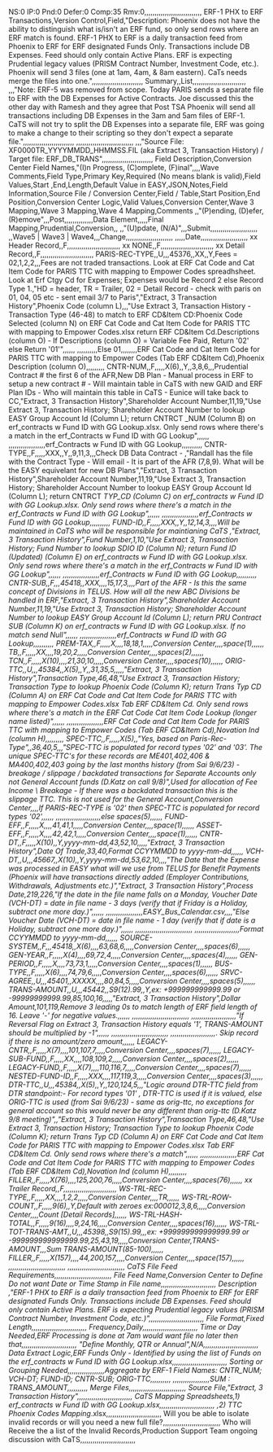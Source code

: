 NS:0  IP:0  Pnd:0  Defer:0  Comp:35  Rmv:0,,,,,,,,,,,,,,,,,,,,,,,,,,,,
ERF-1 PHX to ERF Transactions,Version Control,Field,"Description: Phoenix does not have the ability to distinguish what is/isn't an ERF fund, so only send rows where an ERF match is found. ERF-1 PHX to ERF is a daily transaction feed from Phoenix to ERF for ERF designated Funds Only.  Transactions include DB Expenses.  Feed should only contain Active Plans.  ERF is expecting Prudential legacy values (PRISM Contract Number, Investment Code, etc.). Phoenix will send 3 files (one at 1am, 4am, & 8am eastern). CaTs needs merge the files into one.",,,,,,,,,,,,,,,,,,,,,,,,,
Summary,,List,,,,,,,,,,,,,,,,,,,,,,,,,,
,,,"Note: ERF-5 was removed from scope.  Today PARIS sends a separate file to ERF with the DB Expenses for Active Contracts. Joe discussed this the other day with Ramesh and they agree that Post TSA Phoenix will send all transactions including DB Expenses in the 3am and 5am files of ERF-1. CaTS will not try to split the DB Expenses into a separate file, ERF was going to make a change to their scripting so they don't expect a separate file.",,,,,,,,,,,,,,,,,,,,,,,,,
,,,,,,,,,,,,,,,,,,,,,,,,,,,,
,,,"Source File: XF0000TR_YYYYMMDD_HHMMSS.FIL (aka Extract 3, Transaction History) / Target file: ERF_DB_TRANS",,,,,,,,,,,,,,,,,,,,,,,,,
Field Description,Conversion Center Field Names,"(I)n Progress, (C)omplete, (F)inal",,,,Wave Comments,Field Type,Primary Key,Required (No means blank is valid),Field Values,Start ,End,Length,Default Value in EASY,JSON,Notes,Field Information,Source File / Conversion Center,Field / Table,Start Position,End Position,Conversion Center Logic,Valid Values,Conversion Center,Wave 3 Mapping,Wave 3 Mapping,Wave 4 Mapping,Comments
,,"(P)ending, (D)efer, (R)emove",,,Post,,,,,,,,,,,,,,Data Element,,,,,Final Mapping,Prudential,Conversion,,
,,"(U)pdate, (N/A)",,,Submit,,,,,,,,,,,,,,,,,,,,,,,
,,Wave5   |   Wave3   |   Wave4,,,Change,,,,,,,,,,,,,,,,,,,,,,,
,,,,,Date,,,,,,,,,,,,,,,,,,,,,,,
xx Header Record,,F,,,,,,,,,,,,,,,,,,,,,,,,,,
xx NONE,,F,,,,,,,,,,,,,,,,,,,,,,,,,,
xx Detail Record,,F,,,,,,,,,,,,,,,,,,,,,,,,,,
PARIS-REC-TYPE,,U,,,45376,,XX,,Y,Fees = 02,1,2,2,,,Fees are not traded transactions.  Look at ERF Cat Code and Cat Item Code for PARIS TTC with mapping to Empower Codes spreadhsheet.  Look at Erf Ctgy Cd for Expenses; Expenses would be Record 2 else Record Type 1.,"HD = header, TR = Trailer, 02 = Detail Record - check with paris on 01, 04, 05 etc - sent email 3/7 to Paris","Extract, 3 Transaction History",Phoenix Code (column L),,,"Use Extract 3, Transaction History - Transaction Type (46-48) to match to ERF CD&Item CD:Phoenix Code Selected (column N) on ERF Cat Code and Cat Item Code for PARIS TTC with mapping to Empower Codes.xlsx return ERF CD&Item Cd.Descriptions (column O) - If Descriptions (column O) = Variable Fee Paid, Return '02' else Return '01'",,,,,,
,,,,,,,,,,Else 01,,,,,,,,ERF Cat Code and Cat Item Code for PARIS TTC with mapping to Empower Codes (Tab ERF CD&Item Cd),Phoenix Description (column O),,,,,,,,,
CNTR-NUM,,F,,,,,X(6),,Y,,3,8,6,,,Prudential Contract # the first 6 of the AFR,New DB Plan - Manual process in ERF to setup a new contract # - Will maintain table in CaTS with new GAID and ERF Plan IDs - Who will maintain this table in CaTS - Eunice will take back to CC,"Extract, 3 Transaction History",Shareholder Account Number,11,19,"Use Extract 3, Transaction History; Shareholder Account Number to lookup EASY Group Account Id (Column L); return CNTRCT _NUM (Column B) on erf_contracts w Fund ID with GG Lookup.xlsx. Only send rows where there's a match in the erf_Contracts w Fund ID with GG Lookup",,,,,,
,,,,,,,,,,,,,,,,,,erf_Contracts w Fund ID with GG Lookup,,,,,,,,,,
CNTR-TYPE,,F,,,,,XXX,,Y,,9,11,3,,,Check DB Data Contract - ,"Randall has the file with the Contract Type - Will email - It is part of the AFR (7,8,9).  What will be the EASY equivelant for new DB Plans","Extract, 3 Transaction History",Shareholder Account Number,11,19,"Use Extract 3, Transaction History; Shareholder Account Number to lookup EASY Group Account Id (Column L); return CNTRCT _TYP_CD (Column C) on erf_contracts w Fund ID with GG Lookup.xlsx.  Only send rows where there's a match in the erf_Contracts w Fund ID with GG Lookup",,,,,,
,,,,,,,,,,,,,,,,,,erf_Contracts w Fund ID with GG Lookup,,,,,,,,,,
FUND-ID,,F,,,,,XXX,,Y,,12,14,3,,,,Will be maintained in CaTS who will be responsible for maintianing CaTS ,"Extract, 3 Transaction History",Fund Number,1,10,"Use Extract 3, Transaction History; Fund Number to lookup SDIO ID (Column N); return Fund ID (Updated) (Column E) on erf_contracts w Fund ID with GG Lookup.xlsx.  Only send rows where there's a match in the erf_Contracts w Fund ID with GG Lookup",,,,,,
,,,,,,,,,,,,,,,,,,erf_Contracts w Fund ID with GG Lookup,,,,,,,,,,
CNTR-SUB,,F,,,45418,,XXX,,,,15,17,3,,,,Part of the AFR - Is this the same concept of Divisions in TELUS.  How will all the new ABC Divisions be handled in ERF,"Extract, 3 Transaction History",Shareholder Account Number,11,19,"Use Extract 3, Transaction History; Shareholder Account Number to lookup EASY Group Account Id (Column L); return PRU Contract SUB (Column K) on erf_contracts w Fund ID with GG Lookup.xlsx. If no match send Null",,,,,,
,,,,,,,,,,,,,,,,,,erf_Contracts w Fund ID with GG Lookup,,,,,,,,,,
PREM-TAX,,F,,,,,X,,,,18,18,1,,,,,Conversion Center,,,,space(1),,,,,,
TB,,F,,,,,XX,,,,19,20,2,,,,,Conversion Center,,,,spaces(2),,,,,,
TCN,,F,,,,,X(10),,,,21,30,10,,,,,Conversion Center,,,,spaces(10),,,,,,
ORIG-TTC,,U,,,45384,,X(5),,Y,,31,35,5,,,,,"Extract, 3 Transaction History",Transaction Type,46,48,"Use Extract 3, Transaction History; Transaction Type to lookup Phoenix Code (Column K); return Trans Typ CD (Column A) on ERF Cat Code and Cat Item Code for PARIS TTC with mapping to Empower Codes.xlsx Tab ERF CD&Item Cd. Only send rows where there's a match in the ERF Cat Code Cat Item Code Lookup (longer name listed)",,,,,,
,,,,,,,,,,,,,,,,,,ERF Cat Code and Cat Item Code for PARIS TTC with mapping to Empower Codes (Tab ERF CD&Item Cd),Novation Ind (column H),,,,,,,,,
SPEC-TTC,,F,,,,,X(5),,"Yes, based on Paris-Rec-Type",,36,40,5,,,"SPEC-TTC is populated for record types '02' and '03'. The unique SPEC-TTC's for these records are ME401,402,406 & MA400,402,403 going by the last months history (from Sai 9/6/23) - breakage / slippage / backdated transactions for Separate Accounts only not General Account funds (D.Katz on call 9/8)",Used for allocation of Fee Income \ Breakage - If there was a backdated transaction this is the slippage TTC.  This is not used for the General Account,Conversion Center,,,,If PARIS-REC-TYPE is '02' then SPEC-TTC is populated for record types '02',,,,,,
,,,,,,,,,,,,,,,,,,,,,,else spaces(5),,,,,,
FUND-EFF,,F,,,,,X,,,,41,41,1,,,,,Conversion Center,,,,space(1),,,,,,
ASSET-EFF,,F,,,,,X,,,,42,42,1,,,,,Conversion Center,,,,space(1),,,,,,
CNTR-DT,,F,,,,,X(10),,Y,yyyy-mm-dd,43,52,10,,,,,"Extract, 3 Transaction History",Date Of Trade,33,40,Format CCYYMMDD to yyyy-mm-dd,,,,,,
VCH-DT,,U,,,45667,,X(10),,Y,yyyy-mm-dd,53,62,10,,,,"The Date that the Expense was processed in EASY what will we use from TELUS for Benefit Payments (Phoenix will have transactions directly added (Employer Contributions, Withdrawals, Adjustments etc.)","Extract, 3 Transaction History",Process Date,219,226,"If the date in the file name falls on a Monday, Voucher Date (VCH-DT) = date in file name - 3 days (verify that if Friday is a Holiday, subtract one more day.)",,,,,,
,,,,,,,,,,,,,,,,,,EASY_Bus_Calendar.csv,,,,"Else Voucher Date (VCH-DT) = date in file name - 1 day (verify that if date is a Holiday, subtract one more day.)",,,,,,
,,,,,,,,,,,,,,,,,,,,,,,,,,,,
,,,,,,,,,,,,,,,,,,,,,,Format CCYYMMDD to yyyy-mm-dd,,,,,,
SOURCE-SYSTEM,,F,,,45418,,X(6),,,,63,68,6,,,,,Conversion Center,,,,spaces(6),,,,,,
GEN-YEAR,,F,,,,,X(4),,,,69,72,4,,,,,Conversion Center,,,,spaces(4),,,,,,
GEN-PERIOD,,F,,,,,X,,,,73,73,1,,,,,Conversion Center,,,,spaces(1),,,,,,
BUS-TYPE,,F,,,,,X(6),,,,74,79,6,,,,,Conversion Center,,,,spaces(6),,,,,,
SRVC-AGREE,,U,,,45401,,XXXXX,,,,80,84,5,,,,,Conversion Center,,,,spaces(5),,,,,,
TRANS-AMOUNT,,U,,,45442,,S9(12).99,,Y,ex: +999999999999.99 or -99999999999.99,85,100,16,,,,,"Extract, 3 Transaction History",Dollar Amount,101,119,Remove 3 leading 0s to match length of ERF field length of 16.  Leave '-' for negative values.,,,,,,
,,,,,,,,,,,,,,,,,,,,,,,,,,,,
,,,,,,,,,,,,,,,,,,,,,,"If Reversal Flag on Extract 3, Transaction History equals '1', TRANS-AMOUNT should be multiplied by -1",,,,,,
,,,,,,,,,,,,,,,,,,,,,,,,,,,,
,,,,,,,,,,,,,,,,,,,,,,. Skip record if there is no amount/zero amount,,,,,,
LEGACY-CNTR,,F,,,,,X(7),,,,101,107,7,,,,,Conversion Center,,,,spaces(7),,,,,,
LEGACY-SUB-FUND,,F,,,,,XX,,,,108,109,2,,,,,Conversion Center,,,,spaces(2),,,,,,
LEGACY-FUND,,F,,,,,X(7),,,,110,116,7,,,,,Conversion Center,,,,spaces(7),,,,,,
NESTED-FUND-ID,,F,,,,,XXX,,,,117,119,3,,,,,Conversion Center,,,,spaces(3),,,,,,
DTR-TTC,,U,,,45384,,X(5),,Y,,120,124,5,,,"Logic around DTR-TTC field from DTR standpoint:- For record types '01' , DTR-TTC is used if it is valued, else ORIG-TTC is used (from Sai 9/6/23) - same as orig-ttc, no exceptions for general account so this would never be any different than orig-ttc (D.Katz 9/8 meeting)",,"Extract, 3 Transaction History",Transaction Type,46,48,"Use Extract 3, Transaction History; Transaction Type to lookup Phoenix Code (Column K); return Trans Typ CD (Column A) on ERF Cat Code and Cat Item Code for PARIS TTC with mapping to Empower Codes.xlsx Tab ERF CD&Item Cd. Only send rows where there's a match",,,,,,
,,,,,,,,,,,,,,,,,,ERF Cat Code and Cat Item Code for PARIS TTC with mapping to Empower Codes (Tab ERF CD&Item Cd),Novation Ind (column H),,,,,,,,,
FILLER,,F,,,,,X(76),,,,125,200,76,,,,,Conversion Center,,,,spaces(76),,,,,,
xx Trailer Record,,F,,,,,,,,,,,,,,,,,,,,,,,,,,
WS-TRL-REC-TYPE,,F,,,,,XX,,,,1,2,2,,,,,Conversion Center,,,,TR,,,,,,
WS-TRL-ROW-COUNT,,F,,,,,9(6),,Y,Default with zeroes ex:000012,3,8,6,,,,,Conversion Center,,,,Count [Detail Records],,,,,,
WS-TRL-HASH-TOTAL,,F,,,,,9(16),,,,9,24,16,,,,,Conversion Center,,,,spaces(16),,,,,,
WS-TRL-TOT-TRANS-AMT,,U,,,45398,,S9(15).99,,,ex: +999999999999999.99 or -999999999999999.99,25,43,19,,,,,Conversion Center,TRANS-AMOUNT,,,Sum TRANS-AMOUNT(85-100),,,,,,
FILLER,,F,,,,,X(157),,,,44,200,157,,,,,Conversion Center,,,,space(157),,,,,,
,,,,,,,,,,,,,,,,,,,,,,,,,,,,
,,,,,,,,,,,,,,,,,,,,,,,,,,,,
CaTS File Feed Requirements,,,,,,,,,,,,,,,,,,,,,,,,,,,,
File Feed Name,Conversion Center to Define Do not want Date or Time Stamp in File name,,,,,,,,,,,,,,,,,,,,,,,,,,,
Description ,"ERF-1 PHX to ERF is a daily transaction feed from Phoenix to ERF for ERF designated Funds Only.  Transactions include DB Expenses.  Feed should only contain Active Plans.  ERF is expecting Prudential legacy values (PRISM Contract Number, Investment Code, etc.)",,,,,,,,,,,,,,,,,,,,,,,,,,,
File Format,Fixed Length,,,,,,,,,,,,,,,,,,,,,,,,,,,
Frequency,Daily,,,,,,,,,,,,,,,,,,,,,,,,,,,
Time or Day Needed,ERF Processing is done at 7am would want file no later then that,,,,,,,,,,,,,,,,,,,,,,,,,,,
"Define Monthly, QTR or Annual",N/A,,,,,,,,,,,,,,,,,,,,,,,,,,,
Data Extract Logic,ERF Funds Only - Identified by using the list of Funds on the erf_contracts w Fund ID with GG Lookup.xlsx,,,,,,,,,,,,,,,,,,,,,,,,,,,
Sorting or Grouping  Needed,,,,,,,,,,,,,,,,,,Aggregate by ERF-1 Field Names: CNTR_NUM; VCH-DT; FUND-ID; CNTR-SUB; ORIG-TTC,,,,,,,,,,
,,,,,,,,,,,,,,,,,,SUM : TRANS_AMOUNT,,,,,,,,,,
Merge Files,,,,,,,,,,,,,,,,,,,,,,,,,,,,
Source File,"Extract, 3 Transaction History",,,,,,,,,,,,,,,,,,,,,,,,,,,
CaTS Mapping Spreadsheets,1) erf_contracts w Fund ID with GG Lookup.xlsx,,,,,,,,,,,,,,,,,,,,,,,,,,,
,2) TTC Phoenix Codes Mapping_.xlsx,,,,,,,,,,,,,,,,,,,,,,,,,,,
Will you be able to isolate invalid records or will you need a new full file?,,,,,,,,,,,,,,,,,,,,,,,,,,,,
Who will Receive the a list of the Invalid Records,Production Support Team ongoing discussion with CaTS,,,,,,,,,,,,,,,,,,,,,,,,,,,
